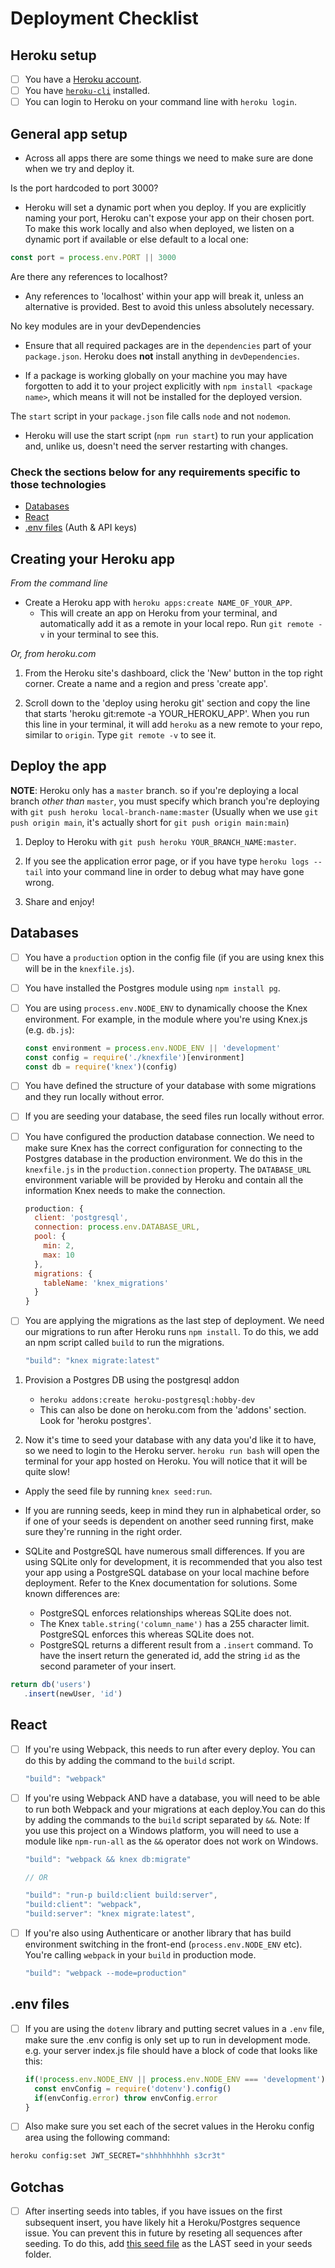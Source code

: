 # Deployment Checklist

## Heroku setup
- [ ] You have a [Heroku account](https://signup.heroku.com/).
- [ ] You have [`heroku-cli`](https://devcenter.heroku.com/articles/heroku-cli) installed.
- [ ] You can login to Heroku on your command line with `heroku login`.

## General app setup

- Across all apps there are some things we need to make sure are done when we try and deploy it.

Is the port hardcoded to port 3000?

- Heroku will set a dynamic port when you deploy. If you are explicitly naming your port, Heroku can't expose your app on their chosen port. To make this work locally and also when deployed, we listen on a dynamic port if available or else default to a local one:

```js
const port = process.env.PORT || 3000
```

Are there any references to localhost?

- Any references to 'localhost' within your app will break it, unless an alternative is provided. Best to avoid this unless absolutely necessary.

No key modules are in your devDependencies

- Ensure that all required packages are in the `dependencies` part of your `package.json`. Heroku does **not** install anything in `devDependencies`. 

- If a package is working globally on your machine you may have forgotten to add it to your project explicitly with `npm install <package name>`, which means it will not be installed for the deployed version. 

The `start` script in your `package.json` file calls `node` and not `nodemon`.

- Heroku will use the start script (`npm run start`) to run your application and, unlike us, doesn't need the server restarting with changes.

### Check the sections below for any requirements specific to those technologies
- [Databases](#databases)
- [React](#react)
- [.env files](#env-files) (Auth & API keys)

## Creating your Heroku app

*From the command line*

- Create a Heroku app with `heroku apps:create NAME_OF_YOUR_APP`.
  - This will create an app on Heroku from your terminal, and automatically add it as a remote in your local repo. Run `git remote -v` in your terminal to see this.

*Or, from heroku.com*

1. From the Heroku site's dashboard, click the 'New' button in the top right corner. Create a name and a region and press 'create app'. 

2. Scroll down to the 'deploy using heroku git' section and copy the line that starts 'heroku git:remote -a YOUR_HEROKU_APP'. When you run this line in your terminal, it will add `heroku` as a new remote to your repo, similar to `origin`. Type `git remote -v` to see it.

## Deploy the app

**NOTE**: Heroku only has a `master` branch. so if you're deploying a local branch _other than_ `master`, you must specify which branch you're deploying with `git push heroku local-branch-name:master` (Usually when we use `git push origin main`, it's actually short for `git push origin main:main`)

1. Deploy to Heroku with `git push heroku YOUR_BRANCH_NAME:master`. 

2. If you see the application error page, or if you have type `heroku logs --tail` into your command line in order to debug what may have gone wrong.

3. Share and enjoy!

## Databases

- [ ] You have a `production` option in the config file (if you are using knex this will be in the `knexfile.js`).
- [ ] You have installed the Postgres module using `npm install pg`.
- [ ] You are using `process.env.NODE_ENV` to dynamically choose the Knex environment. For example, in the module where you're using Knex.js (e.g. `db.js`):

  ```js
  const environment = process.env.NODE_ENV || 'development'
  const config = require('./knexfile')[environment]
  const db = require('knex')(config)
  ```

- [ ] You have defined the structure of your database with some migrations and they run locally without error.
- [ ] If you are seeding your database, the seed files run locally without error.
- [ ] You have configured the production database connection. We need to make sure Knex has the correct configuration for connecting to the Postgres database in the production environment. We do this in the `knexfile.js` in the `production.connection` property. The `DATABASE_URL` environment variable will be provided by Heroku and contain all the information Knex needs to make the connection.

  ```js
  production: {
    client: 'postgresql',
    connection: process.env.DATABASE_URL,
    pool: {
      min: 2,
      max: 10
    },
    migrations: {
      tableName: 'knex_migrations'
    }
  }
  ```

- [ ] You are applying the migrations as the last step of deployment. We need our migrations to run after Heroku runs `npm install`. To do this, we add an npm script called `build` to run the migrations.

  ```js
  "build": "knex migrate:latest"
  ```


1. Provision a Postgres DB using the postgresql addon
    - `heroku addons:create heroku-postgresql:hobby-dev`
    - This can also be done on heroku.com from the 'addons' section. Look for 'heroku postgres'.

1. Now it's time to seed your database with any data you'd like it to have, so we need to login to the Heroku server. `heroku run bash` will open the terminal for your app hosted on Heroku. You will notice that it will be quite slow!
- Apply the seed file by running `knex seed:run`.

- If you are running seeds, keep in mind they run in alphabetical order, so if one of your seeds is dependent on another seed running first, make sure they're running in the right order.

- SQLite and PostgreSQL have numerous small differences.  If you are using SQLite only for development, it is recommended that you also test your app using a PostgreSQL database on your local machine before deployment. Refer to the Knex documentation for solutions. Some known differences are:
    - PostgreSQL enforces relationships whereas SQLite does not.
    - The Knex `table.string('column_name')` has a 255 character limit.  PostgreSQL enforces this whereas SQLite does not.
    - PostgreSQL returns a different result from a `.insert` command. To have the insert return the generated id, add the string `id` as the second parameter of your insert.
    
 ```js
 return db('users')
    .insert(newUser, 'id')
 ```

## React

- [ ] If you're using Webpack, this needs to run after every deploy.  You can do this by adding the command to the `build` script.

  ```js
  "build": "webpack"
  ```

- [ ] If you're using Webpack AND have a database, you will need to be able to run both Webpack and your migrations at each deploy.You can do this by adding the commands to the `build` script separated by `&&`.  Note: If you use this project on a Windows platform, you will need to use a module like `npm-run-all` as the `&&` operator does not work on Windows.

  ```js
  "build": "webpack && knex db:migrate"

  // OR

  "build": "run-p build:client build:server",
  "build:client": "webpack",
  "build:server": "knex migrate:latest",
  ```

- [ ] If you're also using Authenticare or another library that has build environment switching in the front-end (`process.env.NODE_ENV` etc). You're calling `webpack` in your `build` in production mode.

  ```js
  "build": "webpack --mode=production"
  ```


## .env files

- [ ] If you are using the `dotenv` library and putting secret values in a `.env` file, make sure the .env config is only set up to run in development mode. e.g. your server index.js file should have a block of code that looks like this:

  ```js
  if(!process.env.NODE_ENV || process.env.NODE_ENV === 'development') {
    const envConfig = require('dotenv').config()
    if(envConfig.error) throw envConfig.error
  }
  ```

- [ ] Also make sure you set each of the secret values in the Heroku config area using the following command:

```sh
heroku config:set JWT_SECRET="shhhhhhhhh s3cr3t"
```

## Gotchas

- [ ] After inserting seeds into tables, if you have issues on the first subsequent insert, you have likely hit a Heroku/Postgres sequence issue.  You can prevent this in future by reseting all sequences after seeding.  To do this, add [this seed file](./resources/z_resetSequences.js) as the LAST seed in your seeds folder.  

